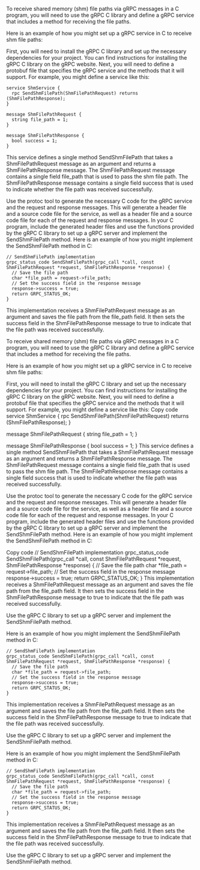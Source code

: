 To receive shared memory (shm) file paths via gRPC messages in a C program, you will need to use the gRPC C library and define a gRPC service that includes a method for receiving the file paths.

Here is an example of how you might set up a gRPC service in C to receive shm file paths:

First, you will need to install the gRPC C library and set up the necessary dependencies for your project. You can find instructions for installing the gRPC C library on the gRPC website.
Next, you will need to define a protobuf file that specifies the gRPC service and the methods that it will support. For example, you might define a service like this:
```
service ShmService {
  rpc SendShmFilePath(ShmFilePathRequest) returns (ShmFilePathResponse);
}

message ShmFilePathRequest {
  string file_path = 1;
}

message ShmFilePathResponse {
  bool success = 1;
}
```
This service defines a single method SendShmFilePath that takes a ShmFilePathRequest message as an argument and returns a ShmFilePathResponse message. The ShmFilePathRequest message contains a single field file_path that is used to pass the shm file path. The ShmFilePathResponse message contains a single field success that is used to indicate whether the file path was received successfully.

Use the protoc tool to generate the necessary C code for the gRPC service and the request and response messages. This will generate a header file and a source code file for the service, as well as a header file and a source code file for each of the request and response messages.
In your C program, include the generated header files and use the functions provided by the gRPC C library to set up a gRPC server and implement the SendShmFilePath method.
Here is an example of how you might implement the SendShmFilePath method in C:

```
// SendShmFilePath implementation
grpc_status_code SendShmFilePath(grpc_call *call, const ShmFilePathRequest *request, ShmFilePathResponse *response) {
  // Save the file path
  char *file_path = request->file_path;
  // Set the success field in the response message
  response->success = true;
  return GRPC_STATUS_OK;
}
```
This implementation receives a ShmFilePathRequest message as an argument and saves the file path from the file_path field. It then sets the success field in the ShmFilePathResponse message to true to indicate that the file path was received successfully.

To receive shared memory (shm) file paths via gRPC messages in a C program, you will need to use the gRPC C library and define a gRPC service that includes a method for receiving the file paths.

Here is an example of how you might set up a gRPC service in C to receive shm file paths:

First, you will need to install the gRPC C library and set up the necessary dependencies for your project. You can find instructions for installing the gRPC C library on the gRPC website.
Next, you will need to define a protobuf file that specifies the gRPC service and the methods that it will support. For example, you might define a service like this:
Copy code
service ShmService {
  rpc SendShmFilePath(ShmFilePathRequest) returns (ShmFilePathResponse);
}

message ShmFilePathRequest {
  string file_path = 1;
}

message ShmFilePathResponse {
  bool success = 1;
}
This service defines a single method SendShmFilePath that takes a ShmFilePathRequest message as an argument and returns a ShmFilePathResponse message. The ShmFilePathRequest message contains a single field file_path that is used to pass the shm file path. The ShmFilePathResponse message contains a single field success that is used to indicate whether the file path was received successfully.

Use the protoc tool to generate the necessary C code for the gRPC service and the request and response messages. This will generate a header file and a source code file for the service, as well as a header file and a source code file for each of the request and response messages.
In your C program, include the generated header files and use the functions provided by the gRPC C library to set up a gRPC server and implement the SendShmFilePath method.
Here is an example of how you might implement the SendShmFilePath method in C:

Copy code
// SendShmFilePath implementation
grpc_status_code SendShmFilePath(grpc_call *call, const ShmFilePathRequest *request, ShmFilePathResponse *response) {
  // Save the file path
  char *file_path = request->file_path;
  // Set the success field in the response message
  response->success = true;
  return GRPC_STATUS_OK;
}
This implementation receives a ShmFilePathRequest message as an argument and saves the file path from the file_path field. It then sets the success field in the ShmFilePathResponse message to true to indicate that the file path was received successfully.

Use the gRPC C library to set up a gRPC server and implement the SendShmFilePath method.

Here is an example of how you might implement the SendShmFilePath method in C:

```
// SendShmFilePath implementation
grpc_status_code SendShmFilePath(grpc_call *call, const ShmFilePathRequest *request, ShmFilePathResponse *response) {
  // Save the file path
  char *file_path = request->file_path;
  // Set the success field in the response message
  response->success = true;
  return GRPC_STATUS_OK;
}
```

This implementation receives a ShmFilePathRequest message as an argument and saves the file path from the file_path field. It then sets the success field in the ShmFilePathResponse message to true to indicate that the file path was received successfully.

Use the gRPC C library to set up a gRPC server and implement the SendShmFilePath method.

Here is an example of how you might implement the SendShmFilePath method in C:

```
// SendShmFilePath implementation
grpc_status_code SendShmFilePath(grpc_call *call, const ShmFilePathRequest *request, ShmFilePathResponse *response) {
  // Save the file path
  char *file_path = request->file_path;
  // Set the success field in the response message
  response->success = true;
  return GRPC_STATUS_OK;
}
```

This implementation receives a ShmFilePathRequest message as an argument and saves the file path from the file_path field. It then sets the success field in the ShmFilePathResponse message to true to indicate that the file path was received successfully.

Use the gRPC C library to set up a gRPC server and implement the SendShmFilePath method.
